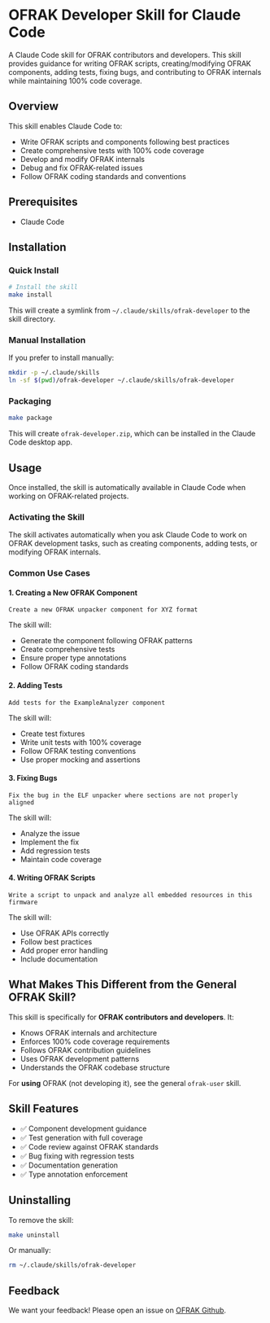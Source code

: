 # OFRAK Developer Skill for Claude Code

A Claude Code skill for OFRAK contributors and developers. This skill provides guidance for writing OFRAK scripts, creating/modifying OFRAK components, adding tests, fixing bugs, and contributing to OFRAK internals while maintaining 100% code coverage.

## Overview

This skill enables Claude Code to:
- Write OFRAK scripts and components following best practices
- Create comprehensive tests with 100% code coverage
- Develop and modify OFRAK internals
- Debug and fix OFRAK-related issues
- Follow OFRAK coding standards and conventions

## Prerequisites

- Claude Code

## Installation

### Quick Install

```bash
# Install the skill
make install
```

This will create a symlink from `~/.claude/skills/ofrak-developer` to the skill directory.

### Manual Installation

If you prefer to install manually:

```bash
mkdir -p ~/.claude/skills
ln -sf $(pwd)/ofrak-developer ~/.claude/skills/ofrak-developer
```

### Packaging

```bash
make package
```
This will create `ofrak-developer.zip`, which can be installed in the Claude Code desktop app.

## Usage

Once installed, the skill is automatically available in Claude Code when working on OFRAK-related projects.

### Activating the Skill

The skill activates automatically when you ask Claude Code to work on OFRAK development tasks, such as creating components, adding tests, or modifying OFRAK internals.

### Common Use Cases

#### 1. Creating a New OFRAK Component

```
Create a new OFRAK unpacker component for XYZ format
```

The skill will:
- Generate the component following OFRAK patterns
- Create comprehensive tests
- Ensure proper type annotations
- Follow OFRAK coding standards

#### 2. Adding Tests

```
Add tests for the ExampleAnalyzer component
```

The skill will:
- Create test fixtures
- Write unit tests with 100% coverage
- Follow OFRAK testing conventions
- Use proper mocking and assertions

#### 3. Fixing Bugs

```
Fix the bug in the ELF unpacker where sections are not properly aligned
```

The skill will:
- Analyze the issue
- Implement the fix
- Add regression tests
- Maintain code coverage

#### 4. Writing OFRAK Scripts

```
Write a script to unpack and analyze all embedded resources in this firmware
```

The skill will:
- Use OFRAK APIs correctly
- Follow best practices
- Add proper error handling
- Include documentation

## What Makes This Different from the General OFRAK Skill?

This skill is specifically for **OFRAK contributors and developers**. It:
- Knows OFRAK internals and architecture
- Enforces 100% code coverage requirements
- Follows OFRAK contribution guidelines
- Uses OFRAK development patterns
- Understands the OFRAK codebase structure

For **using** OFRAK (not developing it), see the general `ofrak-user` skill.

## Skill Features

- ✅ Component development guidance
- ✅ Test generation with full coverage
- ✅ Code review against OFRAK standards
- ✅ Bug fixing with regression tests
- ✅ Documentation generation
- ✅ Type annotation enforcement

## Uninstalling

To remove the skill:

```bash
make uninstall
```

Or manually:

```bash
rm ~/.claude/skills/ofrak-developer
```

## Feedback

We want your feedback! Please open an issue on [OFRAK Github](https://github.com/redballoonsecurity/ofrak/issues).
